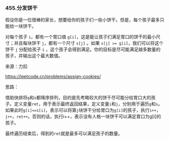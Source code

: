 ### 455.分发饼干

假设你是一位很棒的家长，想要给你的孩子们一些小饼干。但是，每个孩子最多只能给一块饼干。

对每个孩子 `i`，都有一个胃口值 `g[i]`，这是能让孩子们满足胃口的饼干的最小尺寸；并且每块饼干 `j`，都有一个尺寸 `s[j]` 。如果 `s[j] >= g[i]`，我们可以将这个饼干 `j` 分配给孩子 `i` ，这个孩子会得到满足。你的目标是尽可能满足越多数量的孩子，并输出这个最大数值。

来源：力扣

https://leetcode.cn/problems/assign-cookies/



思路：

​		借助快排将`g`和`s`都降序排列，目的是先考略较大的饼干尽可能分给胃口大的孩子。定义变量`ret`，用于表示最终返回结果，定义变量`i`和`j`，分别用于遍历`g`和`s`。如果此时`g[i]<=s[i]`，表示可以将第`j`块饼干分给胃口为`g[i]`的孩子，执行`i++`，`j++`，`ret++`。否则的话，执行i++，表示没有人格一块饼干可以满足胃口为g[i]的孩子。

​		最终遍历结束后，得到的`ret`就是最多可以满足孩子的数量。